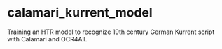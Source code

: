 # calamari_kurrent_model
Training an HTR model to recognize 19th century German Kurrent script with Calamari and OCR4All.
